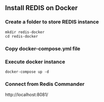 ## Install REDIS on Docker

### Create a folder to store REDIS instance

```
mkdir redis-docker
cd redis-docker
```

### Copy docker-compose.yml file

### Execute docker instance

```docker
docker-compose up -d
```

### Connect from Redis Commander

http://localhost:8081/
